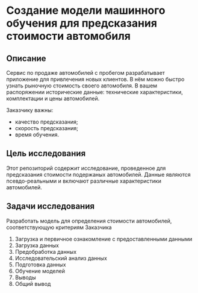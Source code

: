 # Создание модели машинного обучения для предсказания стоимости автомобиля
## Описание

Сервис по продаже автомобилей с пробегом  разрабатывает приложение для привлечения новых клиентов. В нём можно быстро узнать рыночную стоимость своего автомобиля. В вашем распоряжении исторические данные: технические характеристики, комплектации и цены автомобилей. 

Заказчику важны:

*  качество предсказания;
*  скорость предсказания;
*  время обучения.

## Цель исследования
Этот репозиторий содержит исследование, проведенное  для предсказания стоимости подержаных автомобилей. Данные являются псевдо-реальными и включают различные характеристики автомобилей.
## Задачи исследования
Разработать модель для определения стоимости автомобилей, соответствующую критериям Заказчика
1. Загрузка и первичное ознакомление с предоставленными данными
2. Загрузка данных
3. Предобработка данных
4. Исследовательский анализ данных
5. Подготовка данных
6. Обучение моделей
7. Выводы
8. Общий вывод
